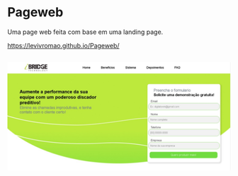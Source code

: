# Pageweb
Uma page web feita com base em uma landing page.

https://levivromao.github.io/Pageweb/

##
<img src='./img/banner-shot.jpeg' >
